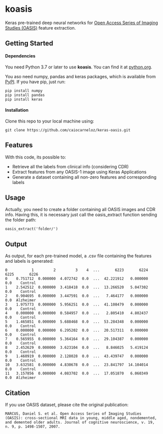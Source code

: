 # koasis
Keras pre-trained deep neural networks for [Open Access Series of Imaging Studies (OASIS)](https://www.oasis-brains.org/) feature extraction.

## Getting Started
#### Dependencies
You need Python 3.7 or later to use **koasis**. You can find it at [python.org](https://www.python.org/).

You aso need numpy, pandas and keras packages, which is available from [PyPI](https://pypi.org). If you have pip, just run:
```
pip install numpy
pip install pandas
pip install keras
```
#### Installation
Clone this repo to your local machine using:
```
git clone https://github.com/caiocarneloz/keras-oasis.git
```

## Features
With this code, its possible to:
- Retrieve all the labels from clinical info (considering CDR)
- Extract features from any OASIS-1 image using Keras Applications
- Generate a dataset containing all non-zero features and corresponding labels


## Usage
Actually, you need to create a folder containing all OASIS images and CDR info.
Having this, it is necessary just call the oasis_extract function sending the folder path:
```
oasis_extract('folder/')
```

## Output
As output, for each pre-trained model, a .csv file containing the features and labels is generated:
```
0           1         2         3    4  ...       6223       6224  6225       6226
0    0.751712  0.000000  4.072742  0.0  ...  42.221912   0.000000   0.0    Control
1    2.542512  0.000000  3.418418  0.0  ...  13.266520   5.047302   0.0    Control
2    0.904695  0.000000  3.447591  0.0  ...   7.464177   0.000000   0.0  Alzheimer
3    1.975773  0.000000  5.956251  0.0  ...  41.108479   0.000000   0.0    Control
4    0.000000  0.000000  0.584957  0.0  ...   2.805410   4.802437   0.0    Control
5    1.465851  0.000000  5.688468  0.0  ...  53.284348   0.000000   0.0    Control
6    0.000000  0.000000  6.295202  0.0  ...  20.517311   0.000000   0.0    Control
7    0.565955  0.000000  5.364164  0.0  ...  29.104387   0.000000   0.0    Control
8    2.452629  0.000000  3.623104  0.0  ...   8.846025   5.419124   0.0    Control
9    1.460919  0.000000  2.128028  0.0  ...  43.439747   0.000000   0.0    Control
10   3.632581  0.000000  4.830678  0.0  ...  23.841797  14.104014   0.0    Control
11   3.157856  0.000000  4.083702  0.0  ...  17.051870   6.060349   0.0  Alzheimer
```

## Citation
If you use OASIS dataset, please cite the original publication:

`
MARCUS, Daniel S. et al. Open Access Series of Imaging Studies (OASIS): cross-sectional MRI data in young, middle aged, nondemented, and demented older adults. Journal of cognitive neuroscience, v. 19, n. 9, p. 1498-1507, 2007.
`
